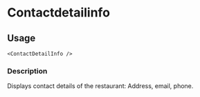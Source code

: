 # Contactdetailinfo

## Usage

    <ContactDetailInfo />

### Description

Displays contact details of the restaurant: Address, email, phone.
